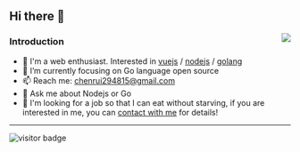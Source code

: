## Hi there 👋

<img align="right" src="https://github-readme-stats.vercel.app/api?username=a631807682&show_icons=true&count_private=true" />

### Introduction

- 🔭 I'm a web enthusiast. Interested in [vuejs](https://github.com/vuejs) / [nodejs](https://github.com/nodejs) / [golang](https://github.com/golang)
- 🌱 I’m currently focusing on Go language open source
- 📫 Reach me: chenrui294815@gmail.com
- 💬 Ask me about Nodejs or Go
- 📄 I'm looking for a job so that I can eat without starving, if you are interested in me, you can [contact with me](mailto:631807682@qq.com) for details!

---

![visitor badge](https://visitor-badge.glitch.me/badge?page_id=a631807682.readme)

